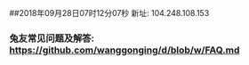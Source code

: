 ##2018年09月28日07时12分07秒 新址: 104.248.108.153
### 兔友常见问题及解答: https://github.com/wanggonging/d/blob/w/FAQ.md
